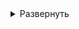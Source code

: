 <!-- Настройка Terraform с помощью python-скриптов
Terraform - инструмент по автоматизации развертывания облачной инфраструктуры -->

<details>
<summary>Развернуть</summary>   


1. Запуск Python-скрипта [**update_terraform_meta.py**](python-scripts/update_terraform_meta.py) для автоматического формирования terraform_meta.txt

    - Файлы с публичными и приватными SSH-ключами создаются в папке ~/.ssh автоматически при сборке образа и запуске нового контейнера  

      Если необходимо использовать те, же ключи, что и на другой, уже развернутой ВМ, то их нужно оттуда вручную скопировать на новую ВМ и запустить скрипт

2. Файлы main.tf, output.tf, providers.tf, terraform.tfstate уже сконфигурированы. Ничего менять не нужно.
3. Основные команды для запуска Terraform  

       # Проверка синтаксиса всех файлов формата tf  
       terraform validate

       # Планирование и проверка того, что будет сделано Terraform  
       terraform plan

       # Начало работы и деплоя Terraform.
       # -auto-approve используется для автоматического подтверждения действия  
       terraform apply -auto-approve

       # Удаление всех созданных ресурсов
       terraform destroy -auto-approve

       # Остановка созданных ресурсов
       # Получение списка ВМ
       yc compute instance list
       # Остановка нужной ВМ
       yc compute instance stop --id <instance-id> 

       # Пересоздание ресурса
       # terraform taint помечает ресурс как "поврежденный"
       terraform taint 'yandex_compute_instance.group<НОМЕР ГРУППЫ>["vm-<НОМЕР ВМ>"]'


</details>
